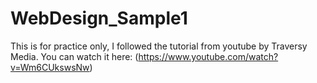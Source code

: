 # WebDesign_Sample1
This is for practice only, I followed the tutorial from youtube by Traversy Media. You can watch it here: (https://www.youtube.com/watch?v=Wm6CUkswsNw)
